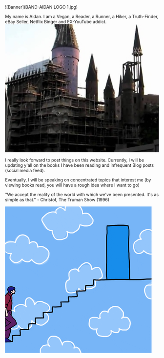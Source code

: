 ![Banner](BAND-AIDAN LOGO 1.jpg)

My name is Aidan. I am a Vegan, a Reader, a Runner, a Hiker, a Truth-Finder, eBay Seller, Netflix Binger and EX-YouTube addict.
<img src="underconstruction.jpg" alt="Book Image" width="1000"/>

I really look forward to post things on this website. Currently, I will be updating y'all on the books I have been reading and infrequent Blog posts (social media feed). 

Eventually, I will be speaking on concentrated topics that interest me (by viewing books read, you will have a rough idea where I want to go)

"We accept the reality of the world with which we've been presented. It's as simple as that." - Christof, The Truman Show (1996)


![Alt Text](3o6Ztd9DUbUkBAHgHe.gif)
